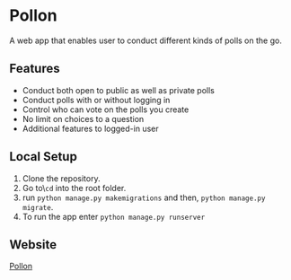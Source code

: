  # Pollon 
A web app that enables user to conduct different kinds of polls on the go. 

## Features
- Conduct both open to public as well as private polls
- Conduct polls with or without logging in
- Control who can vote on the polls you create
- No limit on choices to a question
- Additional features to logged-in user
## Local Setup
1. Clone the repository.
2. Go to\\`cd` into the root folder.
3. run `python manage.py makemigrations` and then, `python manage.py migrate`.
4. To run the app enter `python manage.py runserver`

## Website
[Pollon](https://pollon-fazer.herokuapp.com/)
